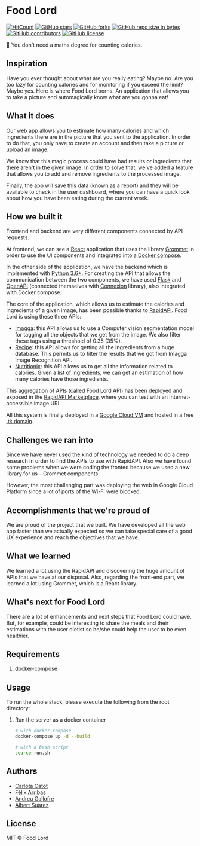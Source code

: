 # Food Lord

[![HitCount](http://hits.dwyl.io/atsuky/foodlord.svg)](http://hits.dwyl.io/atsuky/foodlord)
[![GitHub stars](https://img.shields.io/github/stars/atsuky/foodlord.svg)](https://GitHub.com/atsuky/foodlord/stargazers/)
[![GitHub forks](https://img.shields.io/github/forks/atsuky/foodlord.svg)](https://GitHub.com/atsuky/foodlord/network/)
[![GitHub repo size in bytes](https://img.shields.io/github/repo-size/atsuky/foodlord.svg)](https://github.com/atsuky/foodlord)
[![GitHub contributors](https://img.shields.io/github/contributors/atsuky/foodlord.svg)](https://GitHub.com/atsuky/foodlord/graphs/contributors/)
[![GitHub license](https://img.shields.io/github/license/atsuky/foodlord.svg)](https://github.com/atsuky/foodlord/blob/master/LICENSE)

🥑 You don't need a maths degree for counting calories.

## Inspiration

Have you ever thought about what are you really eating? Maybe no. Are you too lazy for counting calories and for
monitoring if you exceed the limit? Maybe yes. Here is where Food Lord borns. An application that allows you to take
a picture and automagically know what are you gonna eat!

## What it does

Our web app allows you to estimate how many calories and which ingredients there are in the picture that you sent
to the application. In order to do that, you only have to create an account and then take a picture or upload an image.

We know that this magic process could have bad results or ingredients that there aren't in the given image.
In order to solve that, we've added a feature that allows you to add and remove ingredients to the processed image.

Finally, the app will save this data (known as a report) and they will be available to check in the user dashboard,
where you can have a quick look about how you have been eating during the current week.

## How we built it

Frontend and backend are very different components connected by API requests.

At frontend, we can see a [React](https://reactjs.org/) application that uses the library
[Grommet](https://v2.grommet.io/) in order to use the UI components and integrated into a
[Docker compose](https://docs.docker.com/compose/).

In the other side of the application, we have the backend which is implemented with
[Python 3.6+](https://www.python.org/downloads/release/python-372/). For creating the API that allows the communication
between the two components, we have used [Flask](http://flask.pocoo.org/) and
[OpenAPI](https://swagger.io/docs/specification/about/) (connected themselves with
[Connexion](https://connexion.readthedocs.io/en/latest/) library), also integrated with Docker compose.

The core of the application, which allows us to estimate the calories and ingredients of a given image,
has been possible thanks to [RapidAPI](https://rapidapi.com/). Food Lord is using these three APIs:

- [Imagga](https://rapidapi.com/imagga/api/imagga-automated-image-tagging-and-categorization): this API allows us to
use a Computer vision segmentation model for tagging all the objects that we get from the image. We also filter these
tags using a threshold of 0.35 (35%).
- [Recipe](https://rapidapi.com/webknox/api/recipe): this API allows for getting all the ingredients from a huge
database. This permits us to filter the results that we got from Imagga Image Recognition API.
- [Nutritionix](https://rapidapi.com/msilverman/api/nutritionix-nutrition-database): this API allows us to get
all the information related to calories. Given a list of ingredients, we can get an estimation
of how many calories have those ingredients.

This aggregation of APIs (called Food Lord API) has been deployed and exposed in the
[RapidAPI Marketplace](https://rapidapi.com/AlbertSuarez/api/food-lord1), where you can test
with an Internet-accessible image URL.

All this system is finally deployed in a [Google Cloud VM](https://cloud.google.com/compute/docs/instances/) and
hosted in a free [.tk domain](http://www.dot.tk/en/index.html?lang=en).

## Challenges we ran into

Since we have never used the kind of technology we needed to do a deep research in order to find the APIs to use
with RapidAPI. Also we have found some problems when we were coding the fronted because we used a
new library for us – Grommet components.

However, the most challenging part was deploying the web in Google Cloud Platform since a lot of ports of
the Wi-Fi were blocked.

## Accomplishments that we're proud of

We are proud of the project that we built. We have developed all the web app faster than we actually expected so
we can take special care of a good UX experience and reach the objectives that we have.

## What we learned

We learned a lot using the RapidAPI and discovering the huge amount of APIs that we have at our disposal. Also,
regarding the front-end part, we learned a lot using Grommet, which is a React library.

## What's next for Food Lord

There are a lot of enhancements and next steps that Food Lord could have. But, for example, could be interesting to
share the meals and their estimations with the user dietist so he/she could help the user to be even healthier.

## Requirements

1. docker-compose

## Usage

To run the whole stack, please execute the following from the root directory:

1. Run the server as a docker container

    ```bash
    # with docker-compose
    docker-compose up -d --build

    # with a bash script
    source run.sh
    ```

## Authors

- [Carlota Catot](https://github.com/carlotacb)
- [Fèlix Arribas](https://github.com/felixarpa)
- [Andreu Gallofre](https://github.com/atsuky)
- [Albert Suàrez](https://github.com/AlbertSuarez)

## License

MIT © Food Lord
